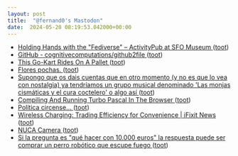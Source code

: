 ```yaml
---
layout: post
title:  "@fernand0's Mastodon"
date:  2024-05-20 08:19:53.042000+00:00
---
```

*  [Holding Hands with the "Fediverse" – ActivityPub at SFO Museum ](https://millsfield.sfomuseum.org/blog/2024/03/12/activitypub) ([toot](https://mastodon.social/@fernand0/112472437099151218))
*  [GitHub - cognitivecomputations/github2file ](https://github.com/cognitivecomputations/github2fil) ([toot](https://mastodon.social/@fernand0/112472152383504683))
*  [This Go-Kart Rides On A Pallet ](https://hackaday.com/2024/04/17/this-go-kart-rides-on-a-pallet) ([toot](https://mastodon.social/@fernand0/112470874012211157))
*  [Flores pochas. ](https://avecesunafoto.wordpress.com/2024/05/19/flores-pochas) ([toot](https://mastodon.social/@fernand0/112468925317097792))
*  [Supongo que os dais cuentas que en otro momento (y no es que lo vea con nostalgia) ya tendríamos un grupo musical denominado &#39;Las monjas cismáticas y el cura coctelero&#39; o algo así ](https://mastodon.social/@fernand0/112468894067722441) ([toot](https://mastodon.social/@fernand0/112468894067722441))
*  [Compiling And Running Turbo Pascal In The Browser ](https://hackaday.com/2024/04/17/compiling-and-running-turbo-pascal-in-the-browser) ([toot](https://mastodon.social/@fernand0/112468882129830317))
*  [Política circense... ](https://mastodon.social/@fernand0/112468758226801277) ([toot](https://mastodon.social/@fernand0/112468758226801277))
*  [Wireless Charging: Trading Efficiency for Convenience \| iFixit News ](https://www.ifixit.com/News/94409/wireless-charging-trading-efficiency-for-convenienc) ([toot](https://mastodon.social/@fernand0/112468596924516605))
*  [NUCA Camera ](https://nuca.rocks) ([toot](https://mastodon.social/@fernand0/112468478328728802))
*  [Si la pregunta es "qué hacer con 10.000 euros" la respuesta puede ser comprar un perro robótico que escupe fuego ](https://www.xataka.com/robotica-e-ia/pregunta-que-hacer-10-000-euros-respuesta-puede-ser-comprar-perro-robotico-que-escupe-fueg) ([toot](https://mastodon.social/@fernand0/112468162978903400))
